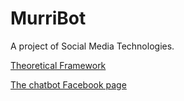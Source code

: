 # MurriBot

A project of Social Media Technologies.

[Theoretical Framework](https://github.com/MurriBot/bot-documentation/blob/master/theoretical-framework.md)

[The chatbot Facebook page](https://m.facebook.com/The-Mystery-of-Murri-Murder-1068171707770303)
